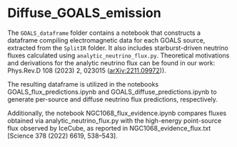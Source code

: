 # Diffuse_GOALS_emission

The `GOALS_dataframe` folder contains a notebook that constructs a dataframe compiling electromagnetic data for each GOALS source, extracted from the `SplitIR` folder. It also includes starburst-driven neutrino fluxes calculated using `analytic_neutrino_flux.py`. Theoretical motivations and derivations for the analytic neutrino flux can be found in our work: Phys.Rev.D 108 (2023) 2, 023015 ([arXiv:2211.09972](https://arxiv.org/abs/2304.01020))).
 
The resulting dataframe is utilized in the notebooks GOALS_flux_predictions.ipynb and GOALS_diffuse_predictions.ipynb to generate per-source and diffuse neutrino flux predictions, respectively.

Additionally, the notebook NGC1068_flux_evidence.ipynb compares fluxes obtained via analytic_neutrino_flux.py with the high-energy point-source flux observed by IceCube, as reported in NGC1068_evidence_flux.txt [Science 378 (2022) 6619, 538–543].
